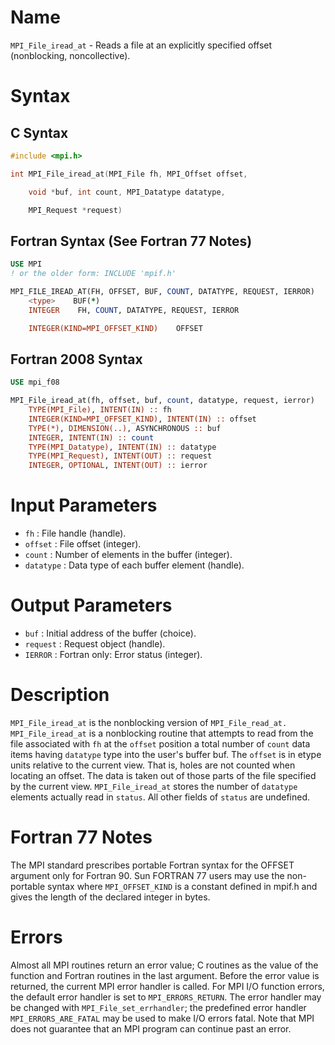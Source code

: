# Name

`MPI_File_iread_at` - Reads a file at an explicitly specified offset
(nonblocking, noncollective).

# Syntax

## C Syntax

```c
#include <mpi.h>

int MPI_File_iread_at(MPI_File fh, MPI_Offset offset,

    void *buf, int count, MPI_Datatype datatype,

    MPI_Request *request)
```

## Fortran Syntax (See Fortran 77 Notes)

```fortran
USE MPI
! or the older form: INCLUDE 'mpif.h'

MPI_FILE_IREAD_AT(FH, OFFSET, BUF, COUNT, DATATYPE, REQUEST, IERROR)
    <type>    BUF(*)
    INTEGER    FH, COUNT, DATATYPE, REQUEST, IERROR

    INTEGER(KIND=MPI_OFFSET_KIND)    OFFSET
```

## Fortran 2008 Syntax

```fortran
USE mpi_f08

MPI_File_iread_at(fh, offset, buf, count, datatype, request, ierror)
    TYPE(MPI_File), INTENT(IN) :: fh
    INTEGER(KIND=MPI_OFFSET_KIND), INTENT(IN) :: offset
    TYPE(*), DIMENSION(..), ASYNCHRONOUS :: buf
    INTEGER, INTENT(IN) :: count
    TYPE(MPI_Datatype), INTENT(IN) :: datatype
    TYPE(MPI_Request), INTENT(OUT) :: request
    INTEGER, OPTIONAL, INTENT(OUT) :: ierror
```


# Input Parameters

* `fh` : File handle (handle).
* `offset` : File offset (integer).
* `count` : Number of elements in the buffer (integer).
* `datatype` : Data type of each buffer element (handle).

# Output Parameters

* `buf` : Initial address of the buffer (choice).
* `request` : Request object (handle).
* `IERROR` : Fortran only: Error status (integer).

# Description

`MPI_File_iread_at` is the nonblocking version of `MPI_File_read_at.`
`MPI_File_iread_at` is a nonblocking routine that attempts to read from
the file associated with `fh` at the `offset` position a total number of
`count` data items having `datatype` type into the user's buffer buf.
The `offset` is in etype units relative to the current view. That is,
holes are not counted when locating an offset. The data is taken out of
those parts of the file specified by the current view. `MPI_File_iread_at`
stores the number of `datatype` elements actually read in `status`. All
other fields of `status` are undefined.

# Fortran 77 Notes

The MPI standard prescribes portable Fortran syntax for the OFFSET
argument only for Fortran 90. Sun FORTRAN 77 users may use the
non-portable syntax
where `MPI_OFFSET_KIND` is a constant defined in mpif.h and gives the
length of the declared integer in bytes.

# Errors

Almost all MPI routines return an error value; C routines as the value
of the function and Fortran routines in the last argument.
Before the error value is returned, the current MPI error handler is
called. For MPI I/O function errors, the default error handler is set to
`MPI_ERRORS_RETURN`. The error handler may be changed with
`MPI_File_set_errhandler`; the predefined error handler
`MPI_ERRORS_ARE_FATAL` may be used to make I/O errors fatal. Note that MPI
does not guarantee that an MPI program can continue past an error.

